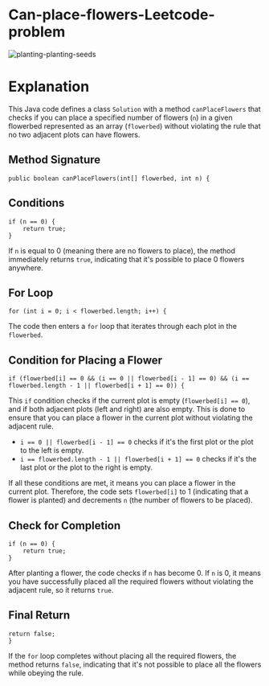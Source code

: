 # Can-place-flowers-Leetcode-problem
![planting-planting-seeds](https://github.com/albrran/Can-place-flowers-Leetcode-problem/assets/120284166/413ef883-cae8-47fb-9dcc-c6af8d21b849)

<h1>Explanation</h1>
    <p>This Java code defines a class <code>Solution</code> with a method <code>canPlaceFlowers</code> that checks if you can place a specified number of flowers (<code>n</code>) in a given flowerbed represented as an array (<code>flowerbed</code>) without violating the rule that no two adjacent plots can have flowers.</p>
    <h2>Method Signature</h2>
    <pre><code>public boolean canPlaceFlowers(int[] flowerbed, int n) {</code></pre>
    <h2>Conditions</h2>
    <pre><code>if (n == 0) {
    return true;
}</code></pre>
    <p>If <code>n</code> is equal to 0 (meaning there are no flowers to place), the method immediately returns <code>true</code>, indicating that it's possible to place 0 flowers anywhere.</p>
    <h2>For Loop</h2>
    <pre><code>for (int i = 0; i &lt; flowerbed.length; i++) {</code></pre>
    <p>The code then enters a <code>for</code> loop that iterates through each plot in the <code>flowerbed</code>.</p>
    <h2>Condition for Placing a Flower</h2>
    <pre><code>if (flowerbed[i] == 0 &amp;&amp; (i == 0 || flowerbed[i - 1] == 0) &amp;&amp; (i == flowerbed.length - 1 || flowerbed[i + 1] == 0)) {</code></pre>
    <p>This <code>if</code> condition checks if the current plot is empty (<code>flowerbed[i] == 0</code>), and if both adjacent plots (left and right) are also empty. This is done to ensure that you can place a flower in the current plot without violating the adjacent rule.</p>
    <ul>
        <li><code>i == 0 || flowerbed[i - 1] == 0</code> checks if it's the first plot or the plot to the left is empty.</li>
        <li><code>i == flowerbed.length - 1 || flowerbed[i + 1] == 0</code> checks if it's the last plot or the plot to the right is empty.</li>
    </ul>
    <p>If all these conditions are met, it means you can place a flower in the current plot. Therefore, the code sets <code>flowerbed[i]</code> to 1 (indicating that a flower is planted) and decrements <code>n</code> (the number of flowers to be placed).</p>
    <h2>Check for Completion</h2>
    <pre><code>if (n == 0) {
    return true;
}</code></pre>
    <p>After planting a flower, the code checks if <code>n</code> has become 0. If <code>n</code> is 0, it means you have successfully placed all the required flowers without violating the adjacent rule, so it returns <code>true</code>.</p>
    <h2>Final Return</h2>
    <pre><code>return false;
}</code></pre>
    <p>If the <code>for</code> loop completes without placing all the required flowers, the method returns <code>false</code>, indicating that it's not possible to place all the flowers while obeying the rule.</p>
